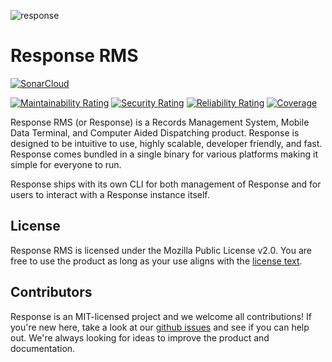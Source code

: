 ![response](https://socialify.git.ci/responserms/response/image?description=1&descriptionEditable=Developer-friendly%20and%20cross-platform%20MDT%2C%20CAD%2C%20and%20RMS.&font=Inter&language=1&owner=1&pattern=Signal&theme=Light)

# Response RMS

[![SonarCloud](https://sonarcloud.io/images/project_badges/sonarcloud-black.svg)](https://sonarcloud.io/dashboard?id=responserms_response)

[![Maintainability Rating](https://sonarcloud.io/api/project_badges/measure?project=responserms_response&metric=sqale_rating)](https://sonarcloud.io/dashboard?id=responserms_response)
[![Security Rating](https://sonarcloud.io/api/project_badges/measure?project=responserms_response&metric=security_rating)](https://sonarcloud.io/dashboard?id=responserms_response)
[![Reliability Rating](https://sonarcloud.io/api/project_badges/measure?project=responserms_response&metric=reliability_rating)](https://sonarcloud.io/dashboard?id=responserms_response)
[![Coverage](https://sonarcloud.io/api/project_badges/measure?project=responserms_response&metric=coverage)](https://sonarcloud.io/dashboard?id=responserms_response)


Response RMS (or Response) is a Records Management System, Mobile Data Terminal, and Computer Aided Dispatching product. Response is designed to be intuitive to use, highly scalable, developer friendly, and fast. Response comes bundled in a single binary for various platforms making it simple for everyone to run.

Response ships with its own CLI for both management of Response and for users to interact with a Response instance itself.

## License

Response RMS is licensed under the Mozilla Public License v2.0. You are free to use the product as long as your use aligns with the [license text](https://www.mozilla.org/en-US/MPL/2.0/).

## Contributors

Response is an MIT-licensed project and we welcome all contributions! If you're new here, take a look at our [github issues](https://github.com/responserms/response/issues) and see if you can help out. We're always looking for ideas to improve the product and documentation.
